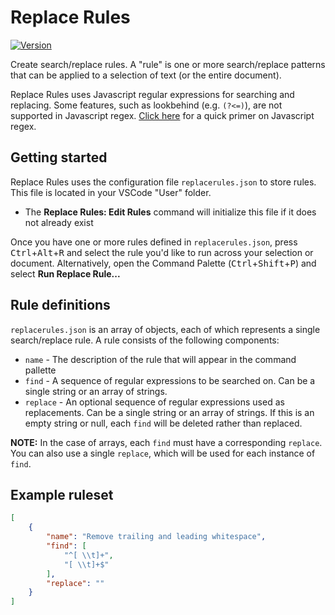 # Replace Rules

[![Version](https://vsmarketplacebadge.apphb.com/version/bhughes339.replacerules.svg)](https://marketplace.visualstudio.com/items?itemName=bhughes339.replacerules)

Create search/replace rules. A "rule" is one or more search/replace patterns that can be applied to a selection of text (or the entire document).

Replace Rules uses Javascript regular expressions for searching and replacing. Some features, such as lookbehind (e.g. `(?<=)`), are not supported in Javascript regex. [Click here](https://developer.mozilla.org/en-US/docs/Web/JavaScript/Guide/Regular_Expressions) for a quick primer on Javascript regex.

## Getting started

Replace Rules uses the configuration file `replacerules.json` to store rules. This file is located in your VSCode "User" folder.

- The **Replace Rules: Edit Rules** command will initialize this file if it does not already exist

Once you have one or more rules defined in `replacerules.json`, press <kbd>Ctrl</kbd>+<kbd>Alt</kbd>+<kbd>R</kbd> and select the rule you'd like to run across your selection or document. Alternatively, open the Command Palette (<kbd>Ctrl</kbd>+<kbd>Shift</kbd>+<kbd>P</kbd>) and select **Run Replace Rule...**

## Rule definitions

`replacerules.json` is an array of objects, each of which represents a single search/replace rule. A rule consists of the following components:

- `name` - The description of the rule that will appear in the command pallette
- `find` - A sequence of regular expressions to be searched on. Can be a single string or an array of strings.
- `replace` - An optional sequence of regular expressions used as replacements. Can be a single string or an array of strings. If this is an empty string or null, each `find` will be deleted rather than replaced.

**NOTE:** In the case of arrays, each `find` must have a corresponding `replace`. You can also use a single `replace`, which will be used for each instance of `find`.

## Example ruleset

```json
[
    {
        "name": "Remove trailing and leading whitespace",
        "find": [
            "^[ \\t]+",
            "[ \\t]+$"
        ],
        "replace": ""
    }
]
```